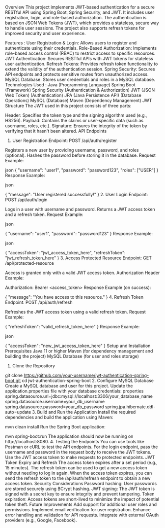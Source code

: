 Overview
This project implements JWT-based authentication for a secure RESTful API using Spring Boot, Spring Security, and JWT. It includes user registration, login, and role-based authorization. The authentication is based on JSON Web Tokens (JWT), which provides a stateless, secure way to handle user sessions. The project also supports refresh tokens for improved security and user experience.

Features : 
  User Registration & Login: Allows users to register and authenticate using their credentials.
  Role-Based Authorization: Implements role-based access control (RBAC) to restrict access to specific resources.
  JWT Authentication: Secures RESTful APIs with JWT tokens for stateless user authentication.
  Refresh Tokens: Provides refresh token functionality to extend the validity of the authentication session.
  Spring Security: Secures API endpoints and protects sensitive routes from unauthorized access.
  MySQL Database: Stores user credentials and roles in a MySQL database.
Technologies Used : 
Java (Programming Language)
Spring Boot (Framework)
Spring Security (Authentication & Authorization)
JWT (JSON Web Token) (Authentication)
JPA (Java Persistence API) (Database Operations)
MySQL (Database)
Maven (Dependency Management)
JWT Structure
The JWT used in this project consists of three parts:

Header: Specifies the token type and the signing algorithm used (e.g., HS256).
Payload: Contains the claims or user-specific data (such as username, roles, etc.).
Signature: Ensures the integrity of the token by verifying that it hasn't been altered.
API Endpoints
1. User Registration
Endpoint: POST /api/auth/register

Registers a new user by providing username, password, and roles (optional).
Hashes the password before storing it in the database.
Request Example:

json
{
  "username": "user1",
  "password": "password123",
  "roles": ["USER"]
}
Response Example:

json

{
  "message": "User registered successfully!"
}
2. User Login
Endpoint: POST /api/auth/login

Logs in a user with username and password.
Returns a JWT access token and a refresh token.
Request Example:

json

{
  "username": "user1",
  "password": "password123"
}
Response Example:

json

{
  "accessToken": "jwt_access_token_here",
  "refreshToken": "jwt_refresh_token_here"
}
3. Access Protected Resource
Endpoint: GET /api/protected-resource

Access is granted only with a valid JWT access token.
Authorization Header Example:


Authorization: Bearer <access_token>
Response Example (on success):

{
  "message": "You have access to this resource."
}
4. Refresh Token
Endpoint: POST /api/auth/refresh

Refreshes the JWT access token using a valid refresh token.
Request Example:


{
  "refreshToken": "valid_refresh_token_here"
}
Response Example:

json

{
  "accessToken": "new_jwt_access_token_here"
}
Setup and Installation
Prerequisites
Java 11 or higher
Maven (for dependency management and building the project)
MySQL Database (for user and roles storage)
1. Clone the Repository

git clone https://github.com/your-username/jwt-authentication-spring-boot.git
cd jwt-authentication-spring-boot
2. Configure MySQL Database
Create a MySQL database and user for this project.
Update the application.properties file with your database credentials:
properties
spring.datasource.url=jdbc:mysql://localhost:3306/your_database_name
spring.datasource.username=your_db_username
spring.datasource.password=your_db_password
spring.jpa.hibernate.ddl-auto=update
3. Build and Run the Application
Install the required dependencies and build the application using Maven:

mvn clean install
Run the Spring Boot application:

mvn spring-boot:run
The application should now be running on http://localhost:8080.
4. Testing the Endpoints
  You can use tools like Postman or cURL to test the API endpoints.
  For the login endpoint, pass the username and password in the request body to receive the JWT tokens.
  Use the JWT access token to make requests to protected endpoints.
  JWT Token Expiry and Refresh
  The access token expires after a set period (e.g., 15 minutes).
  The refresh token can be used to get a new access token without needing to log in again.
  When the access token expires, you can send the refresh token to the /api/auth/refresh endpoint to obtain a new access token.
Security Considerations
  Password hashing: User passwords are stored securely using BCrypt hashing.
  JWT signing: The JWT token is signed with a secret key to ensure integrity and prevent tampering.
  Token expiration: Access tokens are short-lived to minimize the impact of potential token theft.
Future Improvements
  Add support for additional user roles and permissions.
  Implement email verification for user registration.
  Enhance error handling and validation for API requests.
  Integrate with external OAuth providers (e.g., Google, Facebook).
